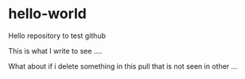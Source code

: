 # hello-world
Hello repository to test github

This is what I write to see ....

What about if i delete something in this pull that is not seen in other ...
